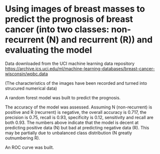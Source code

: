 # Using images of breast masses to predict the prognosis of breast cancer (into two classes: non-recurrent (N) and recurrent (R)) and evaluating the model

Data downloaded from the UCI machine learning data repository https://archive.ics.uci.edu/ml/machine-learning-databases/breast-cancer-wisconsin/wpbc.data

(The characteristics of the images have been recorded and turned into strucured numerical data)

A random forest model was built to predict the prognosis.

The accuracy of the model was assessed.
Assuming N (non-recurrent) is positive and R (recurrent) is negative, the overall accuracy is 0.717, the precision is 0.75, recall is 0.93, specificity is 0.12, sensitivity and recall are both 0.93.
The numbers above indicate that the model is decent at predicting positive data (N) but bad at predicting negative data (R). This may be partially due to unbalanced class distribution (N greatly outnumbering R).

An ROC curve was built.

